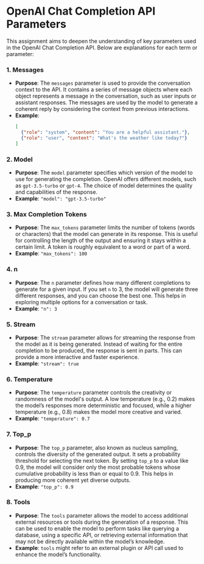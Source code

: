 # OpenAI Chat Completion API Parameters

This assignment aims to deepen the understanding of key parameters used in the OpenAI Chat Completion API. Below are explanations for each term or parameter:

### 1. **Messages**
   - **Purpose**: The `messages` parameter is used to provide the conversation context to the API. It contains a series of message objects where each object represents a message in the conversation, such as user inputs or assistant responses. The messages are used by the model to generate a coherent reply by considering the context from previous interactions.
   - **Example**: 
     ```json
     [
       {"role": "system", "content": "You are a helpful assistant."},
       {"role": "user", "content": "What's the weather like today?"}
     ]
     ```

### 2. **Model**
   - **Purpose**: The `model` parameter specifies which version of the model to use for generating the completion. OpenAI offers different models, such as `gpt-3.5-turbo` or `gpt-4`. The choice of model determines the quality and capabilities of the response.
   - **Example**: `"model": "gpt-3.5-turbo"`

### 3. **Max Completion Tokens**
   - **Purpose**: The `max_tokens` parameter limits the number of tokens (words or characters) that the model can generate in its response. This is useful for controlling the length of the output and ensuring it stays within a certain limit. A token is roughly equivalent to a word or part of a word.
   - **Example**: `"max_tokens": 100`

### 4. **n**
   - **Purpose**: The `n` parameter defines how many different completions to generate for a given input. If you set `n` to 3, the model will generate three different responses, and you can choose the best one. This helps in exploring multiple options for a conversation or task.
   - **Example**: `"n": 3`

### 5. **Stream**
   - **Purpose**: The `stream` parameter allows for streaming the response from the model as it is being generated. Instead of waiting for the entire completion to be produced, the response is sent in parts. This can provide a more interactive and faster experience.
   - **Example**: `"stream": true`

### 6. **Temperature**
   - **Purpose**: The `temperature` parameter controls the creativity or randomness of the model's output. A low temperature (e.g., 0.2) makes the model’s responses more deterministic and focused, while a higher temperature (e.g., 0.8) makes the model more creative and varied.
   - **Example**: `"temperature": 0.7`

### 7. **Top_p**
   - **Purpose**: The `top_p` parameter, also known as nucleus sampling, controls the diversity of the generated output. It sets a probability threshold for selecting the next token. By setting `top_p` to a value like 0.9, the model will consider only the most probable tokens whose cumulative probability is less than or equal to 0.9. This helps in producing more coherent yet diverse outputs.
   - **Example**: `"top_p": 0.9`

### 8. **Tools**
   - **Purpose**: The `tools` parameter allows the model to access additional external resources or tools during the generation of a response. This can be used to enable the model to perform tasks like querying a database, using a specific API, or retrieving external information that may not be directly available within the model’s knowledge.
   - **Example**: `tools` might refer to an external plugin or API call used to enhance the model’s functionality.
